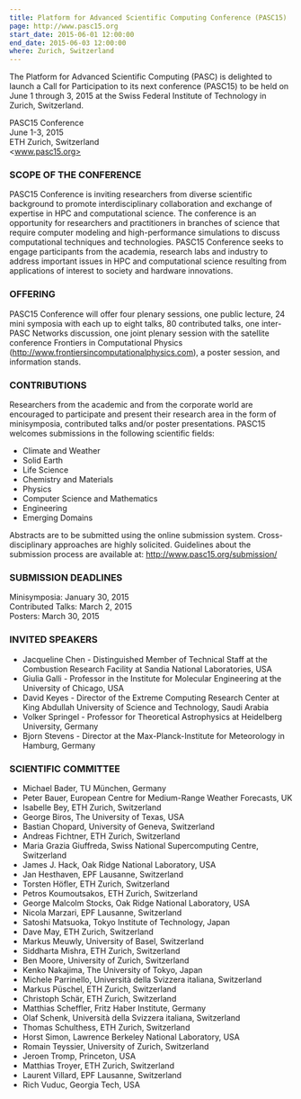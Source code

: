 ```yaml
---
title: Platform for Advanced Scientific Computing Conference (PASC15)
page: http://www.pasc15.org
start_date: 2015-06-01 12:00:00
end_date: 2015-06-03 12:00:00
where: Zurich, Switzerland
---
```


The Platform for Advanced Scientific Computing (PASC) is delighted to launch a
Call for Participation to its next conference (PASC15) to be held on June 1
through 3, 2015 at the Swiss Federal Institute of Technology in Zurich,
Switzerland.

PASC15 Conference  
June 1-3, 2015  
ETH Zurich, Switzerland  
<www.pasc15.org>


### SCOPE OF THE CONFERENCE

PASC15 Conference is inviting researchers from diverse scientific background to
promote interdisciplinary collaboration and exchange of expertise in HPC and
computational science. The conference is an opportunity for researchers and
practitioners in branches of science that require computer modeling and
high-performance simulations to discuss computational techniques and
technologies. PASC15 Conference seeks to engage participants from the academia,
research labs and industry to address important issues in HPC and computational
science resulting from applications of interest to society and hardware
innovations.

### OFFERING

PASC15 Conference will offer four plenary sessions, one public lecture, 24 mini
symposia with each up to eight talks, 80 contributed talks, one inter-PASC
Networks discussion, one joint plenary session with the satellite conference
Frontiers in Computational Physics
(<http://www.frontiersincomputationalphysics.com>), a poster session, and
information stands.

### CONTRIBUTIONS

Researchers from the academic and from the corporate world are encouraged to
participate and present their research area in the form of minisymposia,
contributed talks and/or poster presentations. PASC15 welcomes submissions in
the following scientific fields:

 - Climate and Weather
 - Solid Earth
 - Life Science
 - Chemistry and Materials
 - Physics
 - Computer Science and Mathematics
 - Engineering
 - Emerging Domains

Abstracts are to be submitted using the online submission system. 
Cross-disciplinary approaches are highly solicited.
Guidelines about the submission process are available at:
<http://www.pasc15.org/submission/>

### SUBMISSION DEADLINES

Minisymposia: January 30, 2015  
Contributed Talks: March 2, 2015  
Posters: March 30, 2015
 
### INVITED SPEAKERS

 - Jacqueline Chen - Distinguished Member of Technical Staff at the Combustion Research Facility at Sandia National Laboratories, USA
 - Giulia Galli - Professor in the Institute for Molecular Engineering at the University of Chicago, USA
 - David Keyes - Director of the Extreme Computing Research Center at King Abdullah University of Science and Technology, Saudi Arabia
 - Volker Springel - Professor for Theoretical Astrophysics at Heidelberg University, Germany
 - Bjorn Stevens - Director at the Max-Planck-Institute for Meteorology in Hamburg, Germany
 
### SCIENTIFIC COMMITTEE

 - Michael Bader, TU München, Germany
 - Peter Bauer, European Centre for Medium-Range Weather Forecasts, UK
 - Isabelle Bey, ETH Zurich, Switzerland
 - George Biros, The University of Texas, USA
 - Bastian Chopard, University of Geneva, Switzerland
 - Andreas Fichtner, ETH Zurich, Switzerland
 - Maria Grazia Giuffreda, Swiss National Supercomputing Centre, Switzerland
 - James J. Hack, Oak Ridge National Laboratory, USA
 - Jan Hesthaven, EPF Lausanne, Switzerland
 - Torsten H&ouml;fler, ETH Zurich, Switzerland
 - Petros Koumoutsakos, ETH Zurich, Switzerland
 - George Malcolm Stocks, Oak Ridge National Laboratory, USA
 - Nicola Marzari, EPF Lausanne, Switzerland
 - Satoshi Matsuoka, Tokyo Institute of Technology, Japan
 - Dave May, ETH Zurich, Switzerland
 - Markus Meuwly, University of Basel, Switzerland
 - Siddharta Mishra, ETH Zurich, Switzerland
 - Ben Moore, University of Zurich, Switzerland
 - Kenko Nakajima, The University of Tokyo, Japan
 - Michele Parrinello, Università della Svizzera italiana, Switzerland
 - Markus P&uuml;schel, ETH Zurich, Switzerland
 - Christoph Sch&auml;r, ETH Zurich, Switzerland
 - Matthias Scheffler, Fritz Haber Institute, Germany
 - Olaf Schenk, Università della Svizzera italiana, Switzerland
 - Thomas Schulthess, ETH Zurich, Switzerland
 - Horst Simon, Lawrence Berkeley National Laboratory, USA
 - Romain Teyssier, University of Zurich, Switzerland
 - Jeroen Tromp, Princeton, USA
 - Matthias Troyer, ETH Zurich, Switzerland
 - Laurent Villard, EPF Lausanne, Switzerland
 - Rich Vuduc, Georgia Tech, USA

